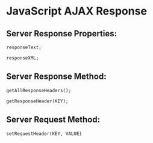 # JavaScript AJAX Response

## Server Response Properties:

    responseText;

    responseXML;

## Server Response Method:

    getAllResponseHeaders();

    getResponseHeader(KEY);

## Server Request Method:

    setRequestHeader(KEY, VALUE)
